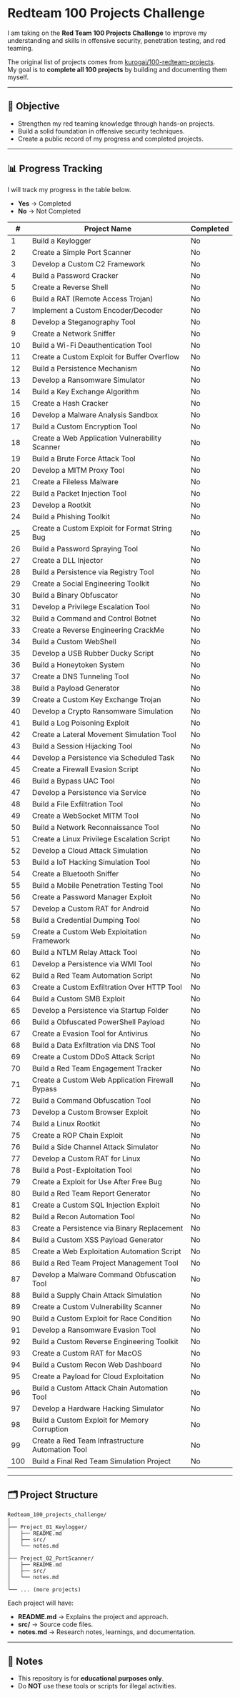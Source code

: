 # Redteam 100 Projects Challenge

I am taking on the **Red Team 100 Projects Challenge** to improve my understanding and skills in offensive security, penetration testing, and red teaming.  

The original list of projects comes from [kurogai/100-redteam-projects](https://github.com/kurogai/100-redteam-projects).  
My goal is to **complete all 100 projects** by building and documenting them myself.

---

## 🎯 Objective
- Strengthen my red teaming knowledge through hands-on projects.
- Build a solid foundation in offensive security techniques.
- Create a public record of my progress and completed projects.

---

## 📊 Progress Tracking

I will track my progress in the table below.  
- **Yes** → Completed  
- **No** → Not Completed  

| # | Project Name | Completed |
|---|--------------|-----------|
| 1 | Build a Keylogger | No |
| 2 | Create a Simple Port Scanner | No |
| 3 | Develop a Custom C2 Framework | No |
| 4 | Build a Password Cracker | No |
| 5 | Create a Reverse Shell | No |
| 6 | Build a RAT (Remote Access Trojan) | No |
| 7 | Implement a Custom Encoder/Decoder | No |
| 8 | Develop a Steganography Tool | No |
| 9 | Create a Network Sniffer | No |
| 10 | Build a Wi-Fi Deauthentication Tool | No |
| 11 | Create a Custom Exploit for Buffer Overflow | No |
| 12 | Build a Persistence Mechanism | No |
| 13 | Develop a Ransomware Simulator | No |
| 14 | Build a Key Exchange Algorithm | No |
| 15 | Create a Hash Cracker | No |
| 16 | Develop a Malware Analysis Sandbox | No |
| 17 | Build a Custom Encryption Tool | No |
| 18 | Create a Web Application Vulnerability Scanner | No |
| 19 | Build a Brute Force Attack Tool | No |
| 20 | Develop a MITM Proxy Tool | No |
| 21 | Create a Fileless Malware | No |
| 22 | Build a Packet Injection Tool | No |
| 23 | Develop a Rootkit | No |
| 24 | Build a Phishing Toolkit | No |
| 25 | Create a Custom Exploit for Format String Bug | No |
| 26 | Build a Password Spraying Tool | No |
| 27 | Create a DLL Injector | No |
| 28 | Build a Persistence via Registry Tool | No |
| 29 | Create a Social Engineering Toolkit | No |
| 30 | Build a Binary Obfuscator | No |
| 31 | Develop a Privilege Escalation Tool | No |
| 32 | Build a Command and Control Botnet | No |
| 33 | Create a Reverse Engineering CrackMe | No |
| 34 | Build a Custom WebShell | No |
| 35 | Develop a USB Rubber Ducky Script | No |
| 36 | Build a Honeytoken System | No |
| 37 | Create a DNS Tunneling Tool | No |
| 38 | Build a Payload Generator | No |
| 39 | Create a Custom Key Exchange Trojan | No |
| 40 | Develop a Crypto Ransomware Simulation | No |
| 41 | Build a Log Poisoning Exploit | No |
| 42 | Create a Lateral Movement Simulation Tool | No |
| 43 | Build a Session Hijacking Tool | No |
| 44 | Develop a Persistence via Scheduled Task | No |
| 45 | Create a Firewall Evasion Script | No |
| 46 | Build a Bypass UAC Tool | No |
| 47 | Develop a Persistence via Service | No |
| 48 | Build a File Exfiltration Tool | No |
| 49 | Create a WebSocket MITM Tool | No |
| 50 | Build a Network Reconnaissance Tool | No |
| 51 | Create a Linux Privilege Escalation Script | No |
| 52 | Develop a Cloud Attack Simulation | No |
| 53 | Build a IoT Hacking Simulation Tool | No |
| 54 | Create a Bluetooth Sniffer | No |
| 55 | Build a Mobile Penetration Testing Tool | No |
| 56 | Create a Password Manager Exploit | No |
| 57 | Develop a Custom RAT for Android | No |
| 58 | Build a Credential Dumping Tool | No |
| 59 | Create a Custom Web Exploitation Framework | No |
| 60 | Build a NTLM Relay Attack Tool | No |
| 61 | Develop a Persistence via WMI Tool | No |
| 62 | Build a Red Team Automation Script | No |
| 63 | Create a Custom Exfiltration Over HTTP Tool | No |
| 64 | Build a Custom SMB Exploit | No |
| 65 | Develop a Persistence via Startup Folder | No |
| 66 | Build a Obfuscated PowerShell Payload | No |
| 67 | Create a Evasion Tool for Antivirus | No |
| 68 | Build a Data Exfiltration via DNS Tool | No |
| 69 | Create a Custom DDoS Attack Script | No |
| 70 | Build a Red Team Engagement Tracker | No |
| 71 | Create a Custom Web Application Firewall Bypass | No |
| 72 | Build a Command Obfuscation Tool | No |
| 73 | Develop a Custom Browser Exploit | No |
| 74 | Build a Linux Rootkit | No |
| 75 | Create a ROP Chain Exploit | No |
| 76 | Build a Side Channel Attack Simulator | No |
| 77 | Develop a Custom RAT for Linux | No |
| 78 | Build a Post-Exploitation Tool | No |
| 79 | Create a Exploit for Use After Free Bug | No |
| 80 | Build a Red Team Report Generator | No |
| 81 | Create a Custom SQL Injection Exploit | No |
| 82 | Build a Recon Automation Tool | No |
| 83 | Create a Persistence via Binary Replacement | No |
| 84 | Build a Custom XSS Payload Generator | No |
| 85 | Create a Web Exploitation Automation Script | No |
| 86 | Build a Red Team Project Management Tool | No |
| 87 | Develop a Malware Command Obfuscation Tool | No |
| 88 | Build a Supply Chain Attack Simulation | No |
| 89 | Create a Custom Vulnerability Scanner | No |
| 90 | Build a Custom Exploit for Race Condition | No |
| 91 | Develop a Ransomware Evasion Tool | No |
| 92 | Build a Custom Reverse Engineering Toolkit | No |
| 93 | Create a Custom RAT for MacOS | No |
| 94 | Build a Custom Recon Web Dashboard | No |
| 95 | Create a Payload for Cloud Exploitation | No |
| 96 | Build a Custom Attack Chain Automation Tool | No |
| 97 | Develop a Hardware Hacking Simulator | No |
| 98 | Build a Custom Exploit for Memory Corruption | No |
| 99 | Create a Red Team Infrastructure Automation Tool | No |
| 100 | Build a Final Red Team Simulation Project | No |

---

## 🗂 Project Structure
```
Redteam_100_projects_challenge/
│
├── Project_01_Keylogger/
│   ├── README.md
│   ├── src/
│   └── notes.md
│
├── Project_02_PortScanner/
│   ├── README.md
│   ├── src/
│   └── notes.md
│
└── ... (more projects)
```

Each project will have:
- **README.md** → Explains the project and approach.  
- **src/** → Source code files.  
- **notes.md** → Research notes, learnings, and documentation.

---

## 📝 Notes
- This repository is for **educational purposes only**.
- Do **NOT** use these tools or scripts for illegal activities.
